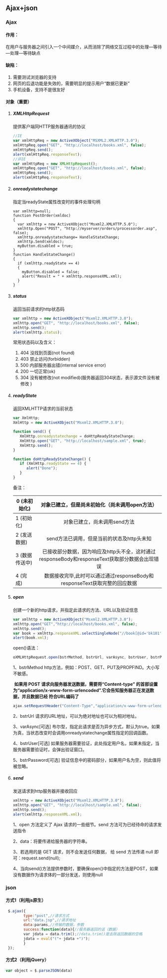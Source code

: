 ## Ajax+json

### Ajax

#### 作用：

​	在用户与服务器之间引入一个中间媒介，从而消除了网络交互过程中的处理—等待—处理—等待缺点

#### 缺陷：

1. 需要测试浏览器的支持
2. 网页的后退功能是失效的，需要明显的提示用户“数据已更新”
3. 手机设备，支持不是很友好

#### 对象（重要）

1. ##### XMLHttpRequest

   提供客户端同HTTP服务器通讯的协议

   ```js
   //IE
   var xmlHttpReq = new ActiveXObject("MSXML2.XMLHTTP.3.0");
   xmlHttpReq.open("GET", "http://localhost/books.xml", false);
   xmlHttpReq.send();
   alert(xmlHttpReq.responseText);
   //非IE
   var xmlHttpReq = new XMLHttpRequest();
   xmlHttpReq.open("GET", "http://localhost/books.xml", false);
   xmlHttpReq.send();
   alert(xmlHttpReq.responseText);
   ```

2. ##### onreadystatechange

   指定当readyState属性改变时的事件处理句柄

   ```JS
   var xmlhttp=null;
   function PostOrder(xmldoc)
   {
     var xmlhttp = new ActiveXObject("Msxml2.XMLHTTP.5.0");
     xmlhttp.Open("POST", "http://myserver/orders/processorder.asp", false); 
     xmlhttp.onreadystatechange= HandleStateChange;
     xmlhttp.Send(xmldoc);
     myButton.disabled = true;
   }
   function HandleStateChange()
   {
     if (xmlhttp.readyState == 4)
     {
       myButton.disabled = false;
       alert("Result = " + xmlhttp.responseXML.xml);
     }
   }
   ```

3. ##### status

   返回当前请求的http状态码

   ```js
   var xmlhttp = new ActiveXObject("Msxml2.XMLHTTP.3.0");
   xmlhttp.open("GET", "http://localhost/books.xml", false);
   xmlhttp.send();
   alert(xmlhttp.status);
   ```

   常用状态码以及含义：

   1. 404  没找到页面(not found)
   2. 403  禁止访问(forbidden)
   3. 500  内部服务器出错(internal service error)
   4. 200  一切正常(ok)
   5. 304 没有被修改(not modified)(服务器返回304状态，表示源文件没有被修改 )

4. ##### readyState

   返回XMLHTTP请求的当前状态

   ```js
   var XmlHttp;
   XmlHttp = new ActiveXObject("Msxml2.XMLHTTP.3.0");
   
   function send() {
      XmlHttp.onreadystatechange = doHttpReadyStateChange;
      XmlHttp.open("GET", "http://localhost/sample.xml", true);
      XmlHttp.send();
   }
   
   function doHttpReadyStateChange() {
      if (XmlHttp.readyState == 4) {
         alert("Done");
      }
   }
   ```

   备注：

   | 0 (未初始化)   |        对象已建立，但是尚未初始化（尚未调用open方法）        |
   | -------------- | :----------------------------------------------------------: |
   | 1 (初始化)     |                 对象已建立，尚未调用send方法                 |
   | 2 (发送数据)   |          send方法已调用，但是当前的状态及http头未知          |
   | 3 (数据传送中) | 已接收部分数据，因为响应及http头不全，这时通过responseBody和responseText获取部分数据会出现错误 |
   | 4 (完成)       | 数据接收完毕,此时可以通过通过responseBody和responseText获取完整的回应数据 |

5. ##### open

   创建一个新的http请求，并指定此请求的方法、URL以及验证信息

   ```js
   var xmlhttp = new ActiveXObject("Msxml2.XMLHTTP.3.0");
   xmlhttp.open("GET","http://localhost/books.xml", false);
   xmlhttp.send();
   var book = xmlhttp.responseXML.selectSingleNode("//book[@id='bk101']");
   alert(book.xml);
   ```

   open()语法：

   ```js
   oXMLHttpRequest.open(bstrMethod, bstrUrl, varAsync, bstrUser, bstrPassword);
   ```

   1、bstrMethod
   	http方法，例如：POST、GET、PUT及PROPFIND。大小写不敏感。

   ​	 **如果用 POST 请求向服务器发送数据，需要将“Content-type” 的首部设置为“application/x-www-form-urlencoded”.它会告知服务器正在发送数据，并且数据已经 符合URL编码了**

   ```js
   ajax.setRequestHeader("Content-Type","application/x-www-form-urlencoded");
   ```

   2、bstrUrl
   	请求的URL地址，可以为绝对地址也可以为相对地址。 

   3、varAsync[可选]
   	布尔型，指定此请求是否为异步方式，默认为true。如果为真，当状态改变时会调用onreadystatechange属性指定的回调函数。 

   4、bstrUser[可选]
   	如果服务器需要验证，此处指定用户名，如果未指定，当服务器需要验证时，会弹出验证窗口。 

   5、bstrPassword[可选]
   	验证信息中的密码部分，如果用户名为空，则此值将被忽略。 

6. ##### send

   发送请求到http服务器并接收回应

   ```js
   xmlhttp = new ActiveXObject("Msxml2.XMLHTTP.3.0");
   xmlhttp.open("GET", "http://localhost/sample.xml", false);
   xmlhttp.send();
   alert(xmlhttp.responseXML.xml);
   ```

   1、open 方法定义了 Ajax 请求的一些细节。send 方法可为已经待命的请求发送指令

   2、data：将要传递给服务器的字符串。

   3、若选用的是 GET 请求，则不会发送任何数据， 给 send 方法传递 null 即可：request.send(null);

   4、当向send()方法提供参数时，要确保open()中指定的方法是POST，如果没有数据作为请求体的一部分发送，则使用null

### json

#### 方式1（利用js原生）

```js
 $.ajax({
        type:"post",//请求方式
        url:"data.jsp",//请求地址
        data:params,//传输的数据，参数
        success:function(data){//服务器返回的话（数据）
        var jdata = data.trim();//data.trim()是去除返回数据的空格
        jdata = eval("("+ jdata +")");
        }
 });
```

#### 方式2（利用jQuery）

```js
var object = $.parseJSON(data)
```










